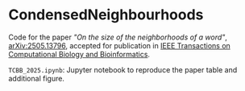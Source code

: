 # CondensedNeighbourhoods

Code for the paper *"On the size of the neighborhoods of a word"*, <a href="https://arxiv.org/abs/2505.13796">arXiv:2505.13796</a>, accepted for publication in <a href="https://ieeexplore.ieee.org/xpl/RecentIssue.jsp?punumber=10723156">IEEE Transactions on Computational Biology and Bioinformatics</a>.

`TCBB_2025.ipynb`: Jupyter notebook to reproduce the paper table and additional figure.
